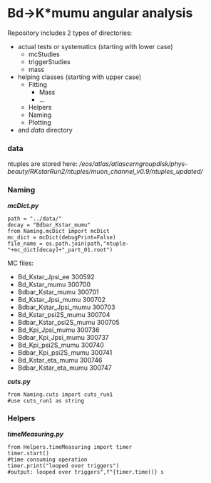 # Bd->K*mumu angular analysis

Repository includes 2 types of directories:
- actual tests or systematics (starting with lower case)
  - mcStudies
  - triggerStudies
  - mass
- helping classes (starting with upper case)
  - Fitting
    - Mass
    - ...
  - Helpers
  - Naming
  - Plotting
- and *data* directory

### data
ntuples are stored here:
*/eos/atlas/atlascerngroupdisk/phys-beauty/RKstarRun2/ntuples/muon_channel_v0.9/ntuples_updated/*

### Naming
***mcDict.py***

```
path = "../data/"
decay = "Bdbar_Kstar_mumu"
from Naming.mcDict import mcDict
mc_dict = mcDict(debugPrint=False)
file_name = os.path.join(path,"ntuple-"+mc_dict[decay]+"_part_01.root")
``` 

MC files:
  - Bd_Kstar_Jpsi_ee 300592
  - Bd_Kstar_mumu 300700
  - Bdbar_Kstar_mumu 300701
  - Bd_Kstar_Jpsi_mumu 300702
  - Bdbar_Kstar_Jpsi_mumu 300703
  - Bd_Kstar_psi2S_mumu 300704
  - Bdbar_Kstar_psi2S_mumu 300705
  - Bd_Kpi_Jpsi_mumu 300736
  - Bdbar_Kpi_Jpsi_mumu 300737
  - Bd_Kpi_psi2S_mumu 300740
  - Bdbar_Kpi_psi2S_mumu 300741
  - Bd_Kstar_eta_mumu 300746
  - Bdbar_Kstar_eta_mumu 300747

***cuts.py***

```
from Naming.cuts import cuts_run1
#use cuts_run1 as string
```

### Helpers
***timeMeasuring.py***

```
from Helpers.timeMeasuring import timer
timer.start()
#time consuming operation
timer.print("looped over triggers")
#output: looped over triggers",f"{timer.time()} s
```
